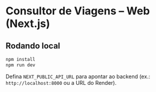 
# Consultor de Viagens – Web (Next.js)

## Rodando local
```bash
npm install
npm run dev
```
Defina `NEXT_PUBLIC_API_URL` para apontar ao backend (ex.: `http://localhost:8000` ou a URL do Render).
